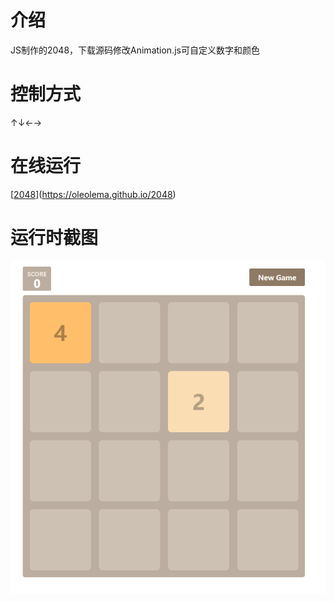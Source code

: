 # 介绍

JS制作的2048，下载源码修改Animation.js可自定义数字和颜色


# 控制方式

↑↓←→


# 在线运行

[[2048](https://oleolema.github.io/2048)](https://oleolema.github.io/2048)


# 运行时截图

![image.png](./doc/img/run.png)


